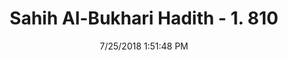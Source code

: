 ---
title        : "Sahih Al-Bukhari Hadith - 1. 810"
date         : 7/25/2018 1:51:48 PM
draft        : false
type         : "hadith"
layout       : "hadith"
BookCode     : "SHB"
VolumeNumber : "1"
HadithNumber : "810"
categories  :  ["Prayer Characteristics-Imam passing over the people"]
tags  :  ["Uqba"]
---